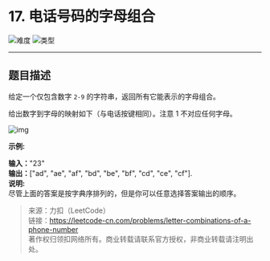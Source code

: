 # 17. 电话号码的字母组合

![难度](https://img.shields.io/badge/难度-中等-f0ad4e.svg?logo=leetcode&style=flat)  ![类型](https://img.shields.io/badge/类型-回溯-violet.svg?style=flat)

---

## 题目描述

给定一个仅包含数字 `2-9` 的字符串，返回所有它能表示的字母组合。

给出数字到字母的映射如下（与电话按键相同）。注意 1 不对应任何字母。

![img](https://img.moilk.top/img/blog/2019-09-26-120244.png)

**示例:**

**输入：**"23"  
**输出：**["ad", "ae", "af", "bd", "be", "bf", "cd", "ce", "cf"].  
**说明:**  
尽管上面的答案是按字典序排列的，但是你可以任意选择答案输出的顺序。  

> 来源：力扣（LeetCode）  
> 链接：https://leetcode-cn.com/problems/letter-combinations-of-a-phone-number  
> 著作权归领扣网络所有。商业转载请联系官方授权，非商业转载请注明出处。  
